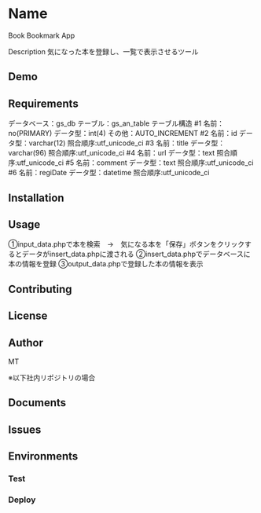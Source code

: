 # Name
Book Bookmark App

Description
気になった本を登録し、一覧で表示させるツール

## Demo

## Requirements
データベース：gs_db
テーブル：gs_an_table
テーブル構造
  #1 名前：no(PRIMARY) データ型：int(4)      その他：AUTO_INCREMENT
  #2 名前：id          データ型：varchar(12) 照合順序:utf_unicode_ci
  #3 名前：title       データ型：varchar(96) 照合順序:utf_unicode_ci
  #4 名前：url         データ型：text        照合順序:utf_unicode_ci
  #5 名前：comment     データ型：text        照合順序:utf_unicode_ci
  #6 名前：regiDate    データ型：datetime    照合順序:utf_unicode_ci

## Installation

## Usage
①input_data.phpで本を検索　→　気になる本を「保存」ボタンをクリックするとデータがinsert_data.phpに渡される
②insert_data.phpでデータベースに本の情報を登録
③output_data.phpで登録した本の情報を表示

## Contributing

## License

## Author
MT

※以下社内リポジトリの場合
## Documents

## Issues

## Environments

### Test

### Deploy

